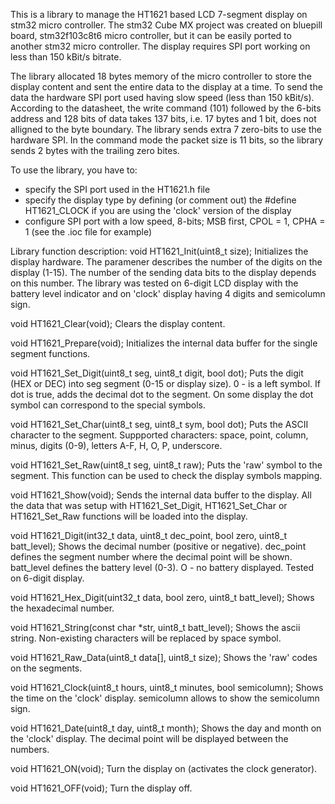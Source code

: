 This is a library to manage the HT1621 based LCD 7-segment display on stm32 micro controller.
The stm32 Cube MX project was created on bluepill board, stm32f103c8t6 micro controller, but it can be easily ported to another stm32 micro controller.
The display requires SPI port working on less than 150 kBit/s bitrate.

The library allocated 18 bytes memory of the micro controller to store the display content and sent the entire data to the display at a time.
To send the data the hardware SPI port used having slow speed (less than 150 kBit/s).
According to the datasheet, the write command (101) followed by the 6-bits address and 128 bits of data takes 137 bits, i.e. 17 bytes and 1 bit, does not alligned
to the byte boundary. The library sends extra 7 zero-bits to use the hardware SPI.
In the command mode the packet size is 11 bits, so the library sends 2 bytes with the trailing zero bites.

To use the library, you have to:
 * specify the SPI port used in the HT1621.h file
 * specify the display type by defining (or comment out) the #define HT1621_CLOCK if you are using the 'clock' version of the display
 * configure SPI port with a low speed, 8-bits; MSB first, CPOL = 1, CPHA = 1 (see the .ioc file for example)

Library function description:
void	HT1621_Init(uint8_t size);
  Initializes the display hardware. The paramener describes the number of the digits on the display (1-15).
  The number of the sending data bits to the display depends on this number.
  The library was tested on 6-digit LCD display with the battery level indicator and on 'clock' display having 4 digits and semicolumn sign.

void	HT1621_Clear(void);
  Clears the display content.
  
void	HT1621_Prepare(void);
  Initializes the internal data buffer for the single segment functions.
  
void	HT1621_Set_Digit(uint8_t seg, uint8_t digit, bool dot);
  Puts the digit (HEX or DEC) into seg segment (0-15 or display size). 0 - is a left symbol. If dot is true, adds the decimal dot to the segment.
  On some display the dot symbol can correspond to the special symbols.
  
void	HT1621_Set_Char(uint8_t seg, uint8_t sym, bool dot);
  Puts the ASCII character to the segment. Suppported characters: space, point, column, minus, digits (0-9), letters A-F, H, O, P, underscore.
  
void	HT1621_Set_Raw(uint8_t seg, uint8_t raw);
  Puts the 'raw' symbol to the segment. This function can be used to check the display symbols mapping.
  
void	HT1621_Show(void);
  Sends the internal data buffer to the display.
  All the data that was setup with HT1621_Set_Digit, HT1621_Set_Char or HT1621_Set_Raw functions will be loaded into the display.

void	HT1621_Digit(int32_t data, uint8_t dec_point, bool zero, uint8_t batt_level);
  Shows the decimal number (positive or negative).
    dec_point defines the segment number where the decimal point will be shown.
    batt_level defines the battery level (0-3). O - no battery displayed. Tested on 6-digit display.
  
void 	HT1621_Hex_Digit(uint32_t data, bool zero, uint8_t batt_level);
  Shows the hexadecimal number.
  
void	HT1621_String(const char *str, uint8_t batt_level);
  Shows the ascii string. Non-existing characters will be replaced by space symbol.
  
void 	HT1621_Raw_Data(uint8_t data[], uint8_t size);
  Shows the 'raw' codes on the segments.
  
void	HT1621_Clock(uint8_t hours, uint8_t minutes, bool semicolumn);
  Shows the time on the 'clock' display. semicolumn allows to show the semicolumn sign.
  
void	HT1621_Date(uint8_t day, uint8_t month);
  Shows the day and month on the 'clock' display. The decimal point will be displayed between the numbers.
  
void	HT1621_ON(void);
  Turn the display on (activates the clock generator).
  
void	HT1621_OFF(void);
  Turn the display off.
